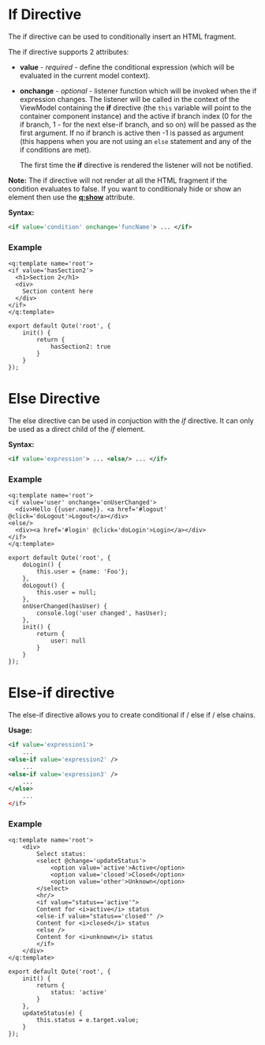 # If Directive

The if directive can be used to conditionally insert an HTML fragment.

The if directive supports 2 attributes:
* **value** - *required* - define the conditional expression (which will be evaluated in the current model context).
* **onchange** - *optional* - listener function which will be invoked when the if expression changes.
	The listener will be called in the context of the ViewModel containing the **if** directive (the `this` variable will point to the container component instance) and the active if branch index (0 for the if branch, 1 - for the next else-if branch, and so on) will be passed as the first argument. If no if branch is active then -1 is passed as argument (this happens when you are not using an `else` statement and any of the if conditions are met).

	The first time the **if** directive is rendered the listener will not be notified.

**Note:** The if directive will not render at all the HTML fragment if the condition evaluates to false.
If you want to conditionaly hide or show an element then use the **[q:show](#/attributes/q-show)** attribute.

**Syntax:**

```xml
<if value='condition' onchange='funcName'> ... </if>
```

### Example

```jsq
<q:template name='root'>
<if value='hasSection2'>
  <h1>Section 2</h1>
  <div>
  	Section content here
  </div>
</if>
</q:template>

export default Qute('root', {
	init() {
		return {
			hasSection2: true
		}
	}
});
```

# Else Directive

The else directive can be used in conjuction with the *if* directive. It can only be used as a direct child of the *if* element.

**Syntax:**

```xml
<if value='expression'> ... <else/> ... </if>
```

### Example

```jsq
<q:template name='root'>
<if value='user' onchange='onUserChanged'>
  <div>Hello {{user.name}}. <a href='#logout' @click='doLogout'>Logout</a></div>
<else/>
  <div><a href='#login' @click='doLogin'>Login</a></div>
</if>
</q:template>

export default Qute('root', {
	doLogin() {
		this.user = {name: 'Foo'};
	},
	doLogout() {
		this.user = null;
	},
	onUserChanged(hasUser) {
		console.log('user changed', hasUser);
	},
	init() {
		return {
			user: null
		}
	}
});
```

# Else-if directive

The else-if directive allows you to create conditional if / else if / else chains.

**Usage:**

```xml
<if value='expression1'>
	...
<else-if value='expression2' />
    ...
<else-if value='expression3' />
	...
</else>
	...
</if>
```

### Example

```jsq
<q:template name='root'>
	<div>
		Select status:
		<select @change='updateStatus'>
			<option value='active'>Active</option>
			<option value='closed'>Closed</option>
			<option value='other'>Unknown</option>
		</select>
		<hr/>
		<if value="status=='active'">
		Content for <i>active</i> status
		<else-if value="status=='closed'" />
		Content for <i>closed</i> status
		<else />
		Content for <i>unknown</i> status
		</if>
	</div>
</q:template>

export default Qute('root', {
	init() {
		return {
			status: 'active'
		}
	},
	updateStatus(e) {
		this.status = e.target.value;
	}
});
```


